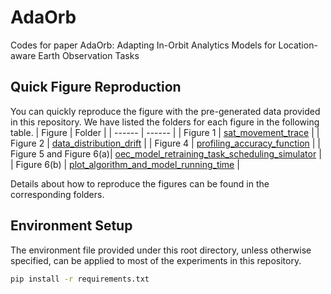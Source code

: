 # AdaOrb
Codes for paper AdaOrb: Adapting In-Orbit Analytics Models for Location-aware Earth Observation Tasks

## Quick Figure Reproduction
You can quickly reproduce the figure with the pre-generated data provided in this repository.
We have listed the folders for each figure in the following table.
| Figure | Folder |
| ------ | ------ |
| Figure 1 | [sat_movement_trace](sat_movement_trace) |
| Figure 2 | [data_distribution_drift](data_distribution_drift) |
| Figure 4 | [profiling_accuracy_function](profiling_accuracy_function) |
| Figure 5 and Figure 6(a)| [oec_model_retraining_task_scheduling_simulator](oec_model_retraining_task_scheduling_simulator) |
| Figure 6(b) | [plot_algorithm_and_model_running_time](plot_algorithm_and_model_running_time) |

Details about how to reproduce the figures can be found in the corresponding folders.

## Environment Setup
The environment file provided under this root directory, unless otherwise specified, can be applied to most of the experiments in this repository.
```bash
pip install -r requirements.txt
```